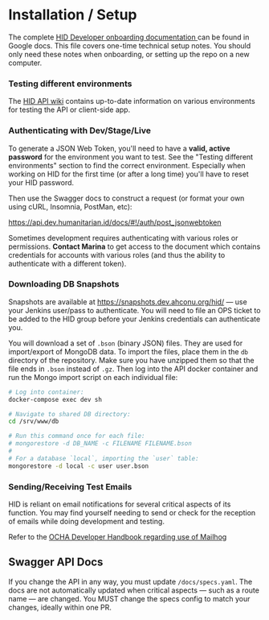 # Installation / Setup

The complete [HID Developer onboarding documentation
](https://docs.google.com/document/d/1h3MX_ay7EyFr62dyhvdSXAOP2g4ho3j7m3KNdG8ZFxE/edit) can be found in Google docs. This file covers one-time technical setup notes. You should only need these notes when onboarding, or setting up the repo on a new computer.


### Testing different environments

The [HID API wiki](https://github.com/UN-OCHA/hid_api/wiki/The-HID-environments) contains up-to-date information on various environments for testing the API or client-side app.


### Authenticating with Dev/Stage/Live

To generate a JSON Web Token, you'll need to have a **valid, active password** for the environment you want to test. See the "Testing different environments" section to find the correct environment. Especially when working on HID for the first time (or after a long time) you'll have to reset your HID password.

Then use the Swagger docs to construct a request (or format your own using cURL, Insomnia, PostMan, etc):

https://api.dev.humanitarian.id/docs/#!/auth/post_jsonwebtoken

Sometimes development requires authenticating with various roles or permissions. **Contact Marina** to get access to the document which contains credentials for accounts with various roles (and thus the ability to authenticate with a different token).


### Downloading DB Snapshots

Snapshots are available at https://snapshots.dev.ahconu.org/hid/ — use your Jenkins user/pass to authenticate. You will need to file an OPS ticket to be added to the HID group before your Jenkins credentials can authenticate you.

You will download a set of `.bson` (binary JSON) files. They are used for import/export of MongoDB data. To import the files, place them in the `db` directory of the repository. Make sure you have unzipped them so that the file ends in `.bson` instead of `.gz`. Then log into the API docker container and run the Mongo import script on each individual file:

```sh
# Log into container:
docker-compose exec dev sh

# Navigate to shared DB directory:
cd /srv/www/db

# Run this command once for each file:
# mongorestore -d DB_NAME -c FILENAME FILENAME.bson
#
# For a database `local`, importing the `user` table:
mongorestore -d local -c user user.bson
```


### Sending/Receiving Test Emails

HID is reliant on email notifications for several critical aspects of its function. You may find yourself needing to send or check for the reception of emails while doing development and testing.

Refer to the [OCHA Developer Handbook regarding use of Mailhog](https://docs.google.com/document/d/1j5QkW_yTA4efqIq40wuRqyvLecbVkOZwwOumZoN4qxI/edit#heading=h.5koxy8t2dww)


## Swagger API Docs

If you change the API in any way, you must update `/docs/specs.yaml`. The docs are not automatically updated when critical aspects — such as a route name — are changed. You MUST change the specs config to match your changes, ideally within one PR.

